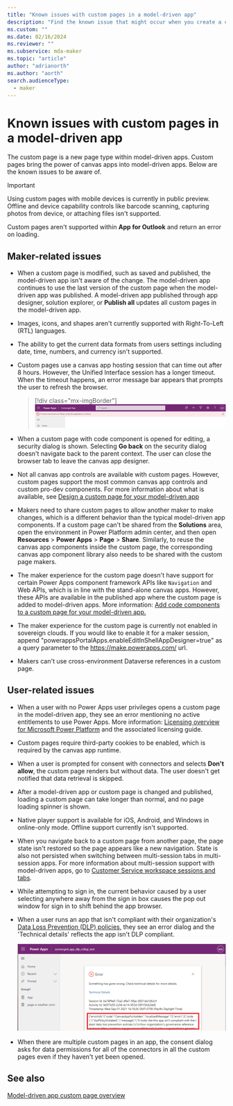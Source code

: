 ```yaml
---
title: "Known issues with custom pages in a model-driven app"
description: "Find the known issue that might occur when you create a custom page." 
ms.custom: ""
ms.date: 02/16/2024
ms.reviewer: ""
ms.subservice: mda-maker
ms.topic: "article"
author: "adrianorth"
ms.author: "aorth"
search.audienceType: 
  - maker
---
```

# Known issues with custom pages in a model-driven app

The custom page is a new page type within model-driven apps. Custom pages bring the power of canvas apps into model-driven apps. Below are the known issues to be aware of.

> [!IMPORTANT]
> Using custom pages with mobile devices is currently in public preview. Offline and device capability controls like barcode scanning, capturing photos from device, or attaching files isn't supported.
>
> Custom pages aren't supported within **App for Outlook** and return an error on loading.

## Maker-related issues

* When a custom page is modified, such as saved and published, the model-driven app isn't aware of the change. The model-driven app continues to use the last version of the custom page when the model-driven app was published. A model-driven app published through app designer, solution explorer, or **Publish all** updates all custom pages in the model-driven app.

* Images, icons, and shapes aren't currently supported with Right-To-Left (RTL) languages.

* The ability to get the current data formats from users settings including date, time, numbers, and currency isn't supported.

* Custom pages use a canvas app hosting session that can time out after 8 hours.  However, the Unified Interface session has a longer timeout. When the timeout happens, an error message bar appears that prompts the user to refresh the browser.

  > [!div class="mx-imgBorder"]
  > ![Custom page session timeout app message bar error](media/model-app-page-overview/page-session-timeout-app-message-error.png "Custom page session timeout app message bar error")

* When a custom page with code component is opened for editing, a security dialog is shown. Selecting **Go back** on the security dialog doesn't navigate back to the parent context. The user can close the browser tab to leave the canvas app designer.

* Not all canvas app controls are available with custom pages. However, custom pages support the most common canvas app controls and custom pro-dev components. For more information about what is available, see [Design a custom page for your model-driven app](design-page-for-model-app.md)

* Makers need to share custom pages to allow another maker to make changes, which is a different behavior than the typical model-driven app components. If a custom page can't be shared from the **Solutions** area, open the environment in Power Platform admin center, and then open **Resources** > **Power Apps** > **Page** > **Share**. Similarly, to reuse the canvas app components inside the custom page, the corresponding canvas app component library also needs to be shared with the custom page makers.

* The maker experience for the custom page doesn't have support for certain Power Apps component framework APIs like `Navigation` and Web APIs, which is in line with the stand-alone canvas apps. However, these APIs are available in the published app where the custom page is added to model-driven apps. More information: [Add code components to a custom page for your model-driven app.](/powerapps/maker/model-driven-apps/page-code-components)

* The maker experience for the custom page is currently not enabled in sovereign clouds. If you would like to enable it for a maker session, append "powerappsPortalApps.enableEditInShellAppDesigner=true" as a query parameter to the https://make.powerapps.com/ url.

* Makers can't use cross-environment Dataverse references in a custom page.

## User-related issues

* When a user with no Power Apps user privileges opens a custom page in the model-driven app, they see an error mentioning no active entitlements to use Power Apps.  More information: [Licensing overview for Microsoft Power Platform](/power-platform/admin/pricing-billing-skus) and the associated licensing guide.

* Custom pages require third-party cookies to be enabled, which is required by the canvas app runtime.

* When a user is prompted for consent with connectors and selects **Don't allow**, the custom page renders but without data.  The user doesn't get notified that data retrieval is skipped.

* After a model-driven app or custom page is changed and published, loading a custom page can take longer than normal, and no page loading spinner is shown.

* Native player support is available for iOS, Android, and Windows in online-only mode. Offline support currently isn't supported.

* When you navigate back to a custom page from another page, the page state isn't restored so the page appears like a new navigation. State is also not persisted when switching between multi-session tabs in multi-session apps. For more information about multi-session support with model-driven apps, go to [Customer Service workspace sessions and tabs](/dynamics365/customer-service/csw-overview?tabs=customerserviceadmincenter).

* While attempting to sign in, the current behavior caused by a user selecting anywhere away from the sign in box causes the pop out window for sign in to shift behind the app browser.

* When a user runs an app that isn't compliant with their organization's [Data Loss Prevention (DLP) policies](/power-platform/admin/wp-data-loss-prevention), they see an error dialog and the 'Technical details' reflects the app isn't DLP compliant. 

   ![Data Loss Prevention error dialog](media/model-app-page-issues/power_apps_unified_app_dlp_error.png "Data Loss Prevention error dialog")

* When there are multiple custom pages in an app, the consent dialog asks for data permissions for all of the connectors in all the custom pages even if they haven't yet been opened.

## See also

[Model-driven app custom page overview](model-app-page-overview.md)

